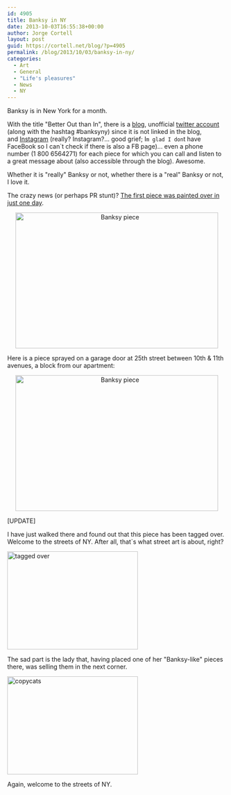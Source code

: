 ```yaml
---
id: 4905
title: Banksy in NY
date: 2013-10-03T16:55:38+00:00
author: Jorge Cortell
layout: post
guid: https://cortell.net/blog/?p=4905
permalink: /blog/2013/10/03/banksy-in-ny/
categories:
  - Art
  - General
  - "Life's pleasures"
  - News
  - NY
---
```

Banksy is in New York for a month.

With the title "Better Out than In", there is a <a title="https://banksy.co.uk" href="https://banksy.co.uk" target="_blank">blog</a>, unofficial <a title="https://twitter.com/banksyny" href="https://twitter.com/banksyny" target="_blank">twitter account</a> (along with the hashtag #banksyny) since it is not linked in the blog, and <a title="https://instagram.com/banksyny" href="https://instagram.com/banksyny" target="_blank">Instagram</a> (really? Instagram?... good grief; I`m glad I don`t have FaceBook so I can`t check if there is also a FB page)... even a phone number (1 800 6564271) for each piece for which you can call and listen to a great message about (also accessible through the blog). Awesome.</p> 

Whether it is "really" Banksy or not, whether there is a "real" Banksy or not, I love it.

The crazy news (or perhaps PR stunt)? <a title="https://artsbeat.blogs.nytimes.com/2013/10/02/second-banksy-work-appears-in-new-york-after-first-is-painted-over/?_r=0" href="https://artsbeat.blogs.nytimes.com/2013/10/02/second-banksy-work-appears-in-new-york-after-first-is-painted-over/?_r=0" target="_blank">The first piece was painted over in just one day</a>.

<p style="text-align: center">
  <img class="aligncenter" alt="Banksy piece" src="https://res.cloudinary.com/boti/image/upload/v1380574103/bt0hv6k2i2noex7olcgc.jpg" width="467" height="313" />
</p>

Here is a piece sprayed on a garage door at 25th street between 10th & 11th avenues, a block from our apartment:

<p style="text-align: center">
  <img class=" aligncenter" alt="Banksy piece" src="https://res.cloudinary.com/boti/image/upload/v1380687155/bdsjga0yaurug4tmrl6d.jpg" width="467" height="313" />
</p>

<p style="text-align: left">
  [UPDATE]
</p>

<p style="text-align: left">
  I have just walked there and found out that this piece has been tagged over. Welcome to the streets of NY. After all, that`s what street art is about, right?
</p>

<p style="text-align: left">
  <img class="aligncenter" alt="tagged over" src="https://lh4.googleusercontent.com/a0oHOOO2G4fj5ZgfWoAswh12oy6mB1aODV2UdOLTFqU=w301-h226-p-no" width="301" height="226" />
</p>

<p style="text-align: left">
  The sad part is the lady that, having placed one of her "Banksy-like" pieces there, was selling them in the next corner.
</p>

<p style="text-align: left">
  <img class="aligncenter" alt="copycats" src="https://lh3.googleusercontent.com/4q6ekJrqFeXSgBnvOl_lwJIqPIMrJ702RiNPFxDYTNY=w301-h226-p-no" width="301" height="226" />
</p>

<p style="text-align: left">
  Again, welcome to the streets of NY.
</p>
